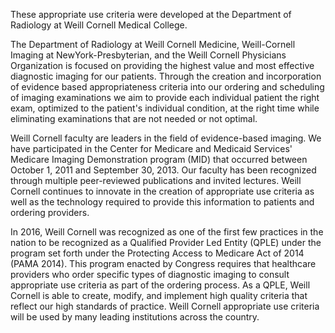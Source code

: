 

These appropriate use criteria were developed at the Department of Radiology at Weill Cornell Medical College.

The Department of Radiology at Weill Cornell Medicine, Weill-Cornell Imaging at NewYork-Presbyterian, and the Weill Cornell Physicians Organization is focused on providing the highest value and most effective diagnostic imaging for our patients.  Through the creation and incorporation of evidence based appropriateness criteria into our ordering and scheduling of imaging examinations we aim to provide each individual patient the right exam, optimized to the patient's individual condition, at the right time while eliminating examinations that are not needed or not optimal.

Weill Cornell faculty are leaders in the field of evidence-based imaging. We have participated in the Center for Medicare and Medicaid Services' Medicare Imaging Demonstration program (MID) that occurred between October 1, 2011 and September 30, 2013. Our faculty has been recognized through multiple peer-reviewed publications and invited lectures.   Weill Cornell continues to innovate in the creation of appropriate use criteria as well as the technology required to provide this information to patients and ordering providers.

In 2016, Weill Cornell was recognized as one of the first few practices in the nation to be recognized as a Qualified Provider Led Entity (QPLE) under the program set forth under the Protecting Access to Medicare Act of 2014 (PAMA 2014). This program enacted by Congress requires that healthcare providers who order specific types of diagnostic imaging to consult appropriate use criteria as part of the ordering process. As a QPLE, Weill Cornell is able to create, modify, and implement high quality criteria that reflect our  high standards of practice.   Weill Cornell appropriate use criteria will be used by many leading institutions across the country.



<script type='text/javascript'>
var links = document.links;

for (var i = 0; i < links.length; i++) {
  if (links[i].hostname != window.location.hostname) {
    links[i].target = '_blank';
  }
}
</script>

  [aucbackpain]: https://docs.google.com/spreadsheets/d/1fGB72y4sQ1a4cjbkFmkx7XH1p6dprUG_36_3hLZ-wOU/edit#gid=813947164

